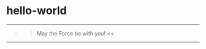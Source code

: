 # hello-world

---------------------------------
>> May the Force be with you!  <<
---------------------------------
